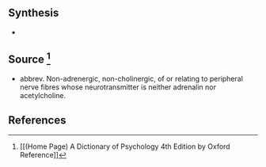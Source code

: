 ## Synthesis
- 
## Source [^1]
- abbrev. Non-adrenergic, non-cholinergic, of or relating to peripheral nerve fibres whose neurotransmitter is neither adrenalin nor acetylcholine.
## References

[^1]: [[(Home Page) A Dictionary of Psychology 4th Edition by Oxford Reference]]